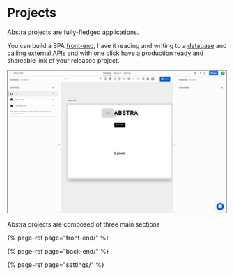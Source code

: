 # Projects

Abstra projects are fully-fledged applications.

You can build a SPA [front-end](front-end/), have it reading and writing to a [database](back-end/tables.md) and [calling external APIs](back-end/connectors.md) and with one click have a production ready and shareable link of your released project.

![](../.gitbook/assets/release.gif)

Abstra projects are composed of three main sections

{% page-ref page="front-end/" %}

{% page-ref page="back-end/" %}

{% page-ref page="settings/" %}

